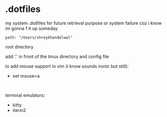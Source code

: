 # .dotfiles
my system .dotfiles for future retrieval purpose or system failure coz i know im gonna f it up someday

``` 
path: "/Users/shreykhandelwal" 
``` 
root directory 

add '.' in front of the tmux directory and config file

to add mouse support in vim (i know sounds ironic but still): 
- set mouse=a

<br>

terminal emulators:

- kitty
- iterm2

